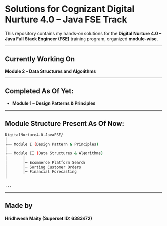 # Solutions for Cognizant Digital Nurture 4.0 – Java FSE Track

This repository contains my hands-on solutions for the **Digital Nurture 4.0 – Java Full Stack Engineer (FSE)** training program, organized **module-wise**.

---

## Currently Working On

**Module 2 – Data Structures and Algorithms**

---

## Completed As Of Yet:

- **Module 1 – Design Patterns & Principles**

---

## Module Structure Present As Of Now:

```bash
DigitalNurture4.0-JavaFSE/
│
├── Module I (Design Pattern & Principles)
│
├── Module II (Data Structures & Algorithms)
│       │
│       │─ Ecommerce Platform Search
│       │─ Sorting Customer Orders
│       │─ Financial Forecasting
│

...
```

---

## Made by

#### Hridhwesh Maity (Superset ID: 6383472)
